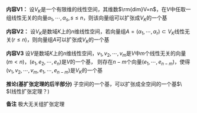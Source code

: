 **内容V1：**
设$V_K$是一个有限维的线性空间，其维数$\rm{dim}V=n$，在$V$中任取一组线性无关的向量$\alpha_1,\cdots,\alpha_s,s\le n$，则该向量组可以扩张成$V_K$的一个基

**内容V2：**
设$V_K$是数域$K$上的$n$维线性空间，若向量组$A=(\alpha_1,\cdots,\alpha_r)\subset V_K$线性无关$(r\leq n)$，则向量组$A$可以扩张成$V_K$的一个基

**内容V3**
设$V$是数域$K$上的$n$维线性空间，$v_1,v_2,\cdots,v_m$是$V$中$m$个线性无关的向量$(m<n)$，$(e_1,e_2,\cdots,e_n)$是$V$的一个基，
则存在$n-m$个向量$(e_1,\cdots,e_{n-m})$，使得$(v_1,v_2,\cdots,v_m,e_1,\cdots,e_{n-m})$是$V_K$的一个基

**推论(基扩张定理的后半部分)**
子空间的一个基，可以扩张成全空间的一个基$\ $(线性扩张定理？)

**备注**
极大无关组扩张定理

